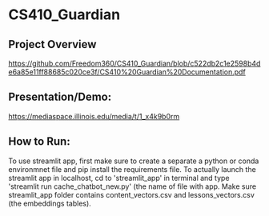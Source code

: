 # CS410_Guardian

## Project Overview
https://github.com/Freedom360/CS410_Guardian/blob/c522db2c1e2598b4de6a85e11ff88685c020ce3f/CS410%20Guardian%20Documentation.pdf

## Presentation/Demo: 
https://mediaspace.illinois.edu/media/t/1_x4k9b0rm

## How to Run: 
To use streamlit app, first make sure to create a separate a python or conda environmnet file and pip install the requirements file. To actually launch the streamlit app in localhost, cd to 'streamlit_app' in terminal and type 'streamlit run cache_chatbot_new.py' (the name of file with app. Make sure streamlit_app folder contains content_vectors.csv and lessons_vectors.csv (the embeddings tables).


